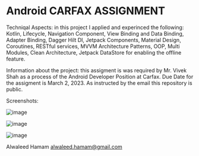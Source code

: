 # Android CARFAX ASSIGNMENT

Techniqal Aspects:
in this project I applied and experinced the following: Kotlin, Lifecycle, Navigation Component, View Binding and Data Binding, Adapter Binding, Dagger Hilt DI, Jetpack Components, Material Design, Coroutines, RESTful services, MVVM Architecture Patterns, OOP, Multi Modules, Clean Architecture,  Jetpack DataStore for enabling the offline feature.


Information about the project:
this assigment is was required by Mr. Vivek Shah as a process of the Android Developer Position at Carfax. Due Date for the assigment is March 2, 2023. As instructed by the email this repository is public.


Screenshots:

![image](https://user-images.githubusercontent.com/22231670/222552314-0b21dd1b-1c15-4ff5-a1be-c73059ddf6a1.png)


![image](https://user-images.githubusercontent.com/22231670/222552376-ea1b6ab3-adfa-41d9-80d7-bc1c929fbb26.png)


![image](https://user-images.githubusercontent.com/22231670/222552414-39a54b71-0a27-4c2e-acb0-148f40d86526.png)


Alwaleed Hamam
alwaleed.hamam@gmail.com

